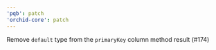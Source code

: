 ```yaml
---
'pqb': patch
'orchid-core': patch
---
```


Remove `default` type from the `primaryKey` column method result (#174)
